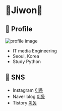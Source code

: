 # 💙Jiwon🤍

## 🔹 Profile

![profile image](https://postfiles.pstatic.net/MjAyMTAyMDJfNTUg/MDAxNjEyMjcwODk0NjU2.-JMJ1y0W-h5egf90jx3R_Abwjl-RQTG3dCPMb9WhaT0g.yu76waPiHzuKuwrue4Z5NgNYzETgWENJjYPmecMBMSAg.JPEG.wonjw3638/20200206_161515.jpg?type=w773)



- IT media Engineering
- Seoul, Korea
- Study Python



## 🔹 SNS

- Instagram [이동](https://www.instagram.com/_uomlr_/)
- Naver blog [이동](https://blog.naver.com/wonjw3638)
- Tistory [이동](https://only-jione.tistory.com/)

